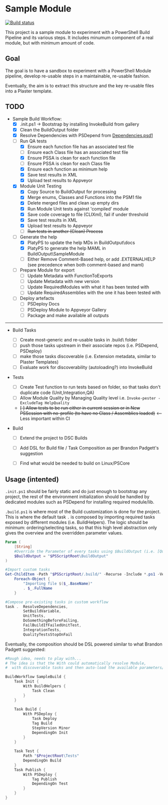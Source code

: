 # Sample Module

[![Build status](https://ci.appveyor.com/api/projects/status/nwjaovie2iqoexf5?svg=true)](https://ci.appveyor.com/project/gaelcolas/samplemodule)

This project is a sample module to experiment with a PowerShell Build Pipeline and its various steps.
It includes minumum component of a real module, but with minimum amount of code.

## Goal

The goal is to have a sandbox to experiment with a PowerShell Module pipeline, develop re-usable steps in a maintainable, re-usable fashion.

Eventually, the aim is to extract this structure and the key re-usable files into a Plaster template.

## TODO
- Sample Build Workflow:
    - [x] .init.ps1  -> Bootstrap by installing InvokeBuild from gallery
    - [x] Clean the BuildOutput folder
    - [x] Resolve Dependencies with PSDepend from [Dependencies.psd1](./Dependencies.psd1)
    - [ ] Run QA tests
        - [x] Ensure each function file has an associated test file
        - [ ] Ensure each Class file has an associated test file
        - [x] Ensure PSSA is clean for each function file
        - [ ] Ensure PSSA is clean for each Class file
        - [x] Ensure each function as minimum help
        - [x] Save test results in XML
        - [x] Upload test results to Appveyor
    - [x] Module Unit Testing
        - [x] Copy Source to BuildOutput for processing
        - [x] Merge enums, Classes and Functions into the PSM1 file
        - [x] Delete merged files and clean up empty dirs
        - [x] Run Module Unit tests against 'compiled' module
        - [x] Save code coverage to file (CLIXml), fail if under threshold
        - [x] Save test results in XML
        - [x] Upload test results to Appveyor
        - [ ] ~~Run tests in another (Clean) Process~~
    - [ ] Generate the help
        - [x] PlatyPS to update the help MDs in BuildOutput\docs
        - [x] PlatyPS to generate the help MAML in BuildOutput\SampleModule
        - [ ] Either Remove Comment-Based help, or add .EXTERNALHELP (see precedence when both comment-based and maml)
    - [ ] Prepare Module for export
        - [ ] Update Metadata with FunctionToExports
        - [ ] Update Metadata with new version
        - [ ] Update RequiredModules with what it has been tested with
        - [ ] Update RequiredAssemblies with the one it has been tested with
    - [ ] Deploy artefacts
        - [ ] PSDeploy Docs
        - [ ] PSDeploy Module to Appveyor Gallery
        - [ ] Package and make available all outputs

---------------
- Build Tasks
    - [ ] Create most-generic and re-usable tasks in \.build\ folder
    - [ ] push those tasks upstream in their associate repos (i.e. PSDepend, PSDeploy)
    - [ ] make those tasks discoverable (i.e. Extension metadata, similar to Plaster Templates)
    - [ ] Evaluate work for discoverability (autoloading?) into InvokeBuild

- Tests
    - [ ] Create Test function to run tests based on folder, so that tasks don't duplicate code (Unit,Integration,QA)
    - [ ] Allow Module Quality by Managing Quality level i.e. `Invoke-pester -ExcludeTag HelpQuality` 
    - ~~[ ] Allow tests to be run either in current session or in New PSSession with no-profile (to have no Class / Assemblies loaded)~~ <-- Less important within CI

- Build
    - [ ] Extend the project to DSC Builds
    - [ ] Add DSL for Build file / Task Composition as per Brandon Padgett's suggestion
    - [ ] Find what would be needed to build on Linux/PSCore


## Usage (intented)

`.init.ps1` should be fairly static and do just enough to bootstrap any project, the rest of the environment initialization should be handled by dedicated modules such as PSDepend for installing required module/lib.

`.build.ps1` is where most of the Build customization is done for the project. This is where the default task `.` is composed by importing required tasks exposed by different modules (i.e. BuildHelpers). The logic should be minimum: ordering/selecting tasks, so that this high level abstraction only gives the overview and the overridden parameter values.
```PowerShell
Param (
    [String]
    #Override the Parameter of every tasks using $BuildOutput (i.e. [QualityTests](.build/Pester/QualityTests.pester.build.ps1))
    $BuildOutput = "$PSScriptRoot\BuildOutput"
)

#Import custom tasks
Get-ChildItem -Path "$PSScriptRoot/.build/" -Recurse -Include *.ps1 -Verbose |
    Foreach-Object {
        "Importing file $($_.BaseName)" 
        . $_.FullName 
    }

#Compose pre-existing tasks in custom workflow
task .  ResolveDependencies,
        SetBuildVariable,
        UnitTests, 
        DoSomethingBeforeFailing,
        FailBuildIfFailedUnitTest, 
        IntegrationTests, 
        QualityTestsStopOnFail
```
Eventually, the composition should be DSL powered similar to what Brandon Padgett suggested:

```PowerShell
#Rough idea, needs to play with...
# The idea is that the With could automatically resolve Module, 
#  with discoverable tasks and then auto-load the available parameters/DSL for that task.

BuildWorkflow SampleBuild {
    Task Init {
        With BuildHelpers {
            Task Clean
        }
    }
    
    Task Build {
        With PSDeploy {
            Task Deploy
            Tag Build
            StepVersion Minor
            DependingOn Init
        }
    }
    
    Task Test {
        Path "$ProjectRoot\Tests"
        DependingOn Build
    }
    Task Publish {
        With PSDeploy {
            Tag Publish
            DependingOn Test
        }
    }
}

```
